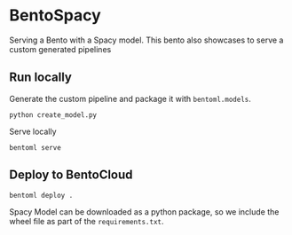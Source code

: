# BentoSpacy
Serving a Bento with a Spacy model.
This bento also showcases to serve a custom generated pipelines

## Run locally
Generate the custom pipeline and package it with `bentoml.models`.
```
python create_model.py
```

Serve locally
```
bentoml serve
```

## Deploy to BentoCloud
```
bentoml deploy .
```
Spacy Model can be downloaded as a python package, so we include the wheel file as part of the `requirements.txt`.

